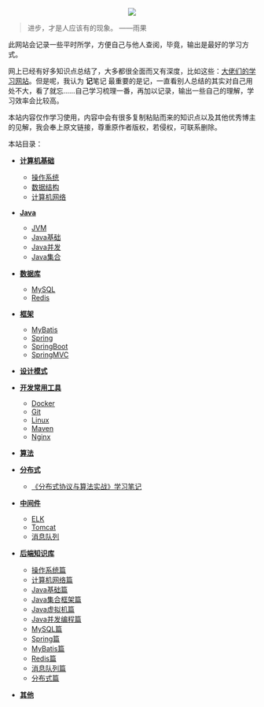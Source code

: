 <p align="center">
    <a href="/" target="_blank">
        <img src="https://upyun.xuqiming.tech/knhub/uugai.com-1645172342796.png" width=""/>
    </a>
</p>


> 进步，才是人应该有的现象。 ——雨果

此网站会记录一些平时所学，方便自己与他人查阅，毕竟，输出是最好的学习方式。

网上已经有好多知识点总结了，大多都很全面而又有深度，比如这些：[大佬们的学习网站](大佬们的学习网站.md)。但是呢，我认为 **记**笔记 最重要的是记，一直看别人总结的其实对自己用处不大，看了就忘……自己学习梳理一番，再加以记录，输出一些自己的理解，学习效率会比较高。

本站内容仅作学习使用，内容中会有很多复制粘贴而来的知识点以及其他优秀博主的见解，我会奉上原文链接，尊重原作者版权，若侵权，可联系删除。

本站目录：

- [**计算机基础**](/计算机基础/)
  - [操作系统](计算机基础/操作系统.md)
  - [数据结构](计算机基础/数据结构.md)
  - [计算机网络](计算机基础/计算机网络.md)
  
- [**Java**](/Java/)
  - [JVM](Java/JVM.md)
  - [Java基础](Java/Java基础.md)
  - [Java并发](Java/Java并发.md)
  - [Java集合](Java/Java集合.md)
  
- [**数据库**](/数据库/)
  - [MySQL](数据库/MySQL.md)
  - [Redis](数据库/Redis.md)
  
- [**框架**](/框架/)
  - [MyBatis](框架/MyBatis.md)
  - [Spring](框架/Spring.md)
  - [SpringBoot](框架/SpringBoot.md)
  - [SpringMVC](框架/SpringMVC.md)
  
- [**设计模式**](/设计模式/)

- [**开发常用工具**](/开发常用工具/)
  - [Docker](开发常用工具/Docker.md)
  - [Git](开发常用工具/Git.md)
  - [Linux](开发常用工具/Linux.md)
  - [Maven](开发常用工具/Maven.md)
  - [Nginx](开发常用工具/Nginx.md)
  
- [**算法**](/算法/)

- [**分布式**](/分布式/)
  - [《分布式协议与算法实战》学习笔记](分布式/《分布式协议与算法实战》学习笔记.md)

- [**中间件**](/中间件/)
  - [ELK](中间件/ELK.md)
  - [Tomcat](中间件/Tomcat.md)
  - [消息队列](中间件/消息队列.md)
  
- [**后端知识库**](/后端知识库/)
  - [操作系统篇](后端知识库/01.os.md)
  - [计算机网络篇](后端知识库/02.network.md)
  - [Java基础篇](后端知识库/03.javase.md)
  - [Java集合框架篇](后端知识库/04.collection.md)
  - [Java虚拟机篇](后端知识库/05.jvm.md)
  - [Java并发编程篇](后端知识库/06.javathread.md)
  - [MySQL篇](后端知识库/07.mysql.md)
  - [Spring篇](后端知识库/08.spring.md)
  - [MyBatis篇](后端知识库/09.mybatis.md)
  - [Redis篇](后端知识库/10.redis.md)
  - [消息队列篇](后端知识库/11.rocketmq.md)
  - [分布式篇](后端知识库/12.fenbushi.md)

- [**其他**](/其他/)